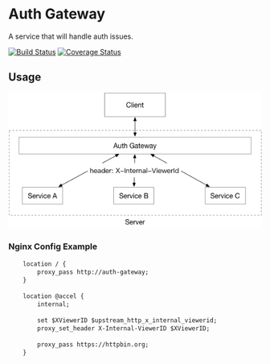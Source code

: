 # Auth Gateway
A service that will handle auth issues.

[![Build Status](https://travis-ci.org/nomorepass/auth-gateway.svg?branch=master)](https://travis-ci.org/nomorepass/auth-gateway)
[![Coverage Status](https://coveralls.io/repos/github/nomorepass/auth-gateway/badge.svg?branch=master)](https://coveralls.io/github/nomorepass/auth-gateway?branch=master)

## Usage
![arch](./usage.png)

### Nginx Config Example
```
    location / {
        proxy_pass http://auth-gateway;
    }

    location @accel {
        internal;

        set $XViewerID $upstream_http_x_internal_viewerid;
        proxy_set_header X-Internal-ViewerID $XViewerID;

        proxy_pass https://httpbin.org;
    }
```
